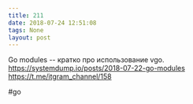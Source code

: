 ```yaml
---
title: 211
date: 2018-07-24 12:51:08
tags: None
layout: post
---
```


Go modules -- кратко про использование vgo.
<https://systemdump.io/posts/2018-07-22-go-modules>
<https://t.me/itgram_channel/158>

#go
